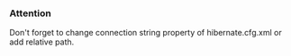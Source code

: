 ### Attention 
Don't forget to change connection string property of hibernate.cfg.xml or add relative path.
